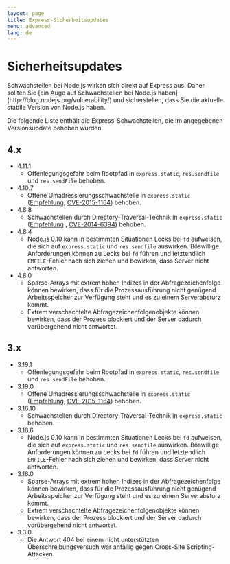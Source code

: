 ```yaml
---
layout: page
title: Express-Sicherheitsupdates
menu: advanced
lang: de
---
```


# Sicherheitsupdates

<div class="doc-box doc-notice" markdown="1">
Schwachstellen bei Node.js wirken sich direkt auf Express aus. Daher sollten Sie [ein Auge auf Schwachstellen bei Node.js haben](http://blog.nodejs.org/vulnerability/) und sicherstellen, dass Sie die aktuelle stabile Version von Node.js haben.
</div>

Die folgende Liste enthält die Express-Schwachstellen, die im angegebenen Versionsupdate behoben wurden.

## 4.x

  * 4.11.1
    * Offenlegungsgefahr beim Rootpfad in `express.static`, `res.sendfile` und `res.sendFile` behoben.
  * 4.10.7
    * Offene Umadressierungsschwachstelle in `express.static` ([Empfehlung](https://nodesecurity.io/advisories/serve-static-open-redirect), [CVE-2015-1164](http://cve.mitre.org/cgi-bin/cvename.cgi?name=CVE-2015-1164)) behoben.
  * 4.8.8
    * Schwachstellen durch Directory-Traversal-Technik in `express.static` ([Empfehlung](http://nodesecurity.io/advisories/send-directory-traversal) , [CVE-2014-6394](http://cve.mitre.org/cgi-bin/cvename.cgi?name=CVE-2014-6394)) behoben.
  * 4.8.4
    * Node.js 0.10 kann in bestimmten Situationen Lecks bei `fd` aufweisen, die sich auf `express.static` und `res.sendfile` auswirken. Böswillige Anforderungen können zu Lecks bei `fd` führen und letztendlich `EMFILE`-Fehler nach sich ziehen und bewirken, dass Server nicht antworten.
  * 4.8.0
    * Sparse-Arrays mit extrem hohen Indizes in der Abfragezeichenfolge können bewirken, dass für die Prozessausführung nicht genügend Arbeitsspeicher zur Verfügung steht und es zu einem Serverabsturz kommt.
    * Extrem verschachtelte Abfragezeichenfolgenobjekte können bewirken, dass der Prozess blockiert und der Server dadurch vorübergehend nicht antwortet.

## 3.x

  * 3.19.1
    * Offenlegungsgefahr beim Rootpfad in `express.static`, `res.sendfile` und `res.sendFile` behoben.
  * 3.19.0
    * Offene Umadressierungsschwachstelle in `express.static` ([Empfehlung](https://nodesecurity.io/advisories/serve-static-open-redirect), [CVE-2015-1164](http://cve.mitre.org/cgi-bin/cvename.cgi?name=CVE-2015-1164)) behoben.
  * 3.16.10
    * Schwachstellen durch Directory-Traversal-Technik in `express.static` behoben.
  * 3.16.6
    * Node.js 0.10 kann in bestimmten Situationen Lecks bei `fd` aufweisen, die sich auf `express.static` und `res.sendfile` auswirken. Böswillige Anforderungen können zu Lecks bei `fd` führen und letztendlich `EMFILE`-Fehler nach sich ziehen und bewirken, dass Server nicht antworten.
  * 3.16.0
    * Sparse-Arrays mit extrem hohen Indizes in der Abfragezeichenfolge können bewirken, dass für die Prozessausführung nicht genügend Arbeitsspeicher zur Verfügung steht und es zu einem Serverabsturz kommt.
    * Extrem verschachtelte Abfragezeichenfolgenobjekte können bewirken, dass der Prozess blockiert und der Server dadurch vorübergehend nicht antwortet.
  * 3.3.0
    * Die Antwort 404 bei einem nicht unterstützten Überschreibungsversuch war anfällig gegen Cross-Site Scripting-Attacken.
